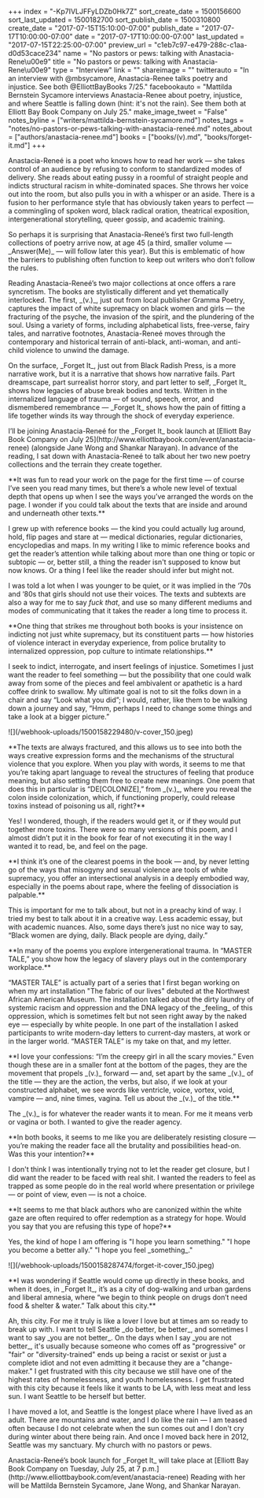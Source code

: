 +++
index = "-Kp7IVLJFFyLDZb0Hk7Z"
sort_create_date = 1500156600
sort_last_updated = 1500182700
sort_publish_date = 1500310800
create_date = "2017-07-15T15:10:00-07:00"
publish_date = "2017-07-17T10:00:00-07:00"
date = "2017-07-17T10:00:00-07:00"
last_updated = "2017-07-15T22:25:00-07:00"
preview_url = "c1eb7c97-e479-288c-c1aa-d0d53cace234"
name = "No pastors or pews: talking with Anastacia-Rene\u00e9"
title = "No pastors or pews: talking with Anastacia-Rene\u00e9"
type = "Interview"
link = ""
shareimage = ""
twitterauto = "In an interview with @mbsycamore, Anastacia-Renee talks poetry and injustice. See both @ElliottBayBooks 7/25."
facebookauto = "Mattilda Bernstein Sycamore interviews Anastacia-Renee about poetry, injustice, and where Seattle is falling down (hint: it's not the rain). See them both at Elliott Bay Book Company on July 25."
make_image_tweet = "False"
notes_byline = ["writers/mattilda-bernstein-sycamore.md"]
notes_tags = "notes/no-pastors-or-pews-talking-with-anastacia-reneé.md"
notes_about = ["authors/anastacia-renee.md"]
books = ["books/(v).md", "books/forget-it.md"]
+++
<div class="intro">
<p>Anastacia-Reneé is a poet who knows how to read her work — she takes control of an audience by refusing to conform to standardized modes of delivery. She reads about eating pussy in a roomful of straight people and indicts structural racism in white-dominated spaces. She throws her voice out into the room, but also pulls you in with a whisper or an aside. There is a fusion to her performance style that has obviously taken years to perfect — a commingling of spoken word, black radical oration, theatrical exposition, intergenerational storytelling, queer gossip, and academic training.</p> 

<p>So perhaps it is surprising that Anastacia-Reneé’s first two full-length collections of poetry arrive now, at age 45 (a third, smaller volume — _Answer(Me)_ — will follow later this year). But this is emblematic of how the barriers to publishing often function to keep out writers who don’t follow the rules.</p>

<p>Reading Anastacia-Reneé’s two major collections at once offers a rare syncretism. The books are stylistically different and yet thematically interlocked. The first, _(v.)_, just out from local publisher Gramma Poetry, captures the impact of white supremacy on black women and girls — the fracturing of the psyche, the invasion of the spirit, and the plundering of the soul. Using a variety of forms, including alphabetical lists, free-verse, fairy tales, and narrative footnotes, Anastacia-Reneé moves through the contemporary and historical terrain of anti-black, anti-woman, and anti-child violence to unwind the damage.</p>

<p>On the surface, _Forget It_, just out from Black Radish Press, is a more narrative work, but it is a narrative that shows how narrative fails. Part dreamscape, part surrealist horror story, and part letter to self, _Forget It_ shows how legacies of abuse break bodies and texts. Written in the internalized language of trauma — of sound, speech, error, and dismembered remembrance — _Forget It_ shows how the pain of fitting a life together winds its way through the shock of everyday experience.</p>

<p>I’ll be joining Anastacia-Reneé for the _Forget It_ book launch at [Elliott Bay Book Company on July 25](http://www.elliottbaybook.com/event/anastacia-renee) (alongside Jane Wong and Shankar Narayan). In advance of the reading, I sat down with Anastacia-Reneé to talk about her two new poetry collections and the terrain they create together.</p>
</div>

<p class="noindent">**It was fun to read your work on the page for the first time — of course I’ve seen you read many times, but there’s a whole new level of textual depth that opens up when I see the ways you’ve arranged the words on the page. I wonder if you could talk about the texts that are inside and around and underneath other texts.**</p>

<p class="noindent">I grew up with reference books — the kind you could actually lug around, hold, flip pages and stare at — medical dictionaries, regular dictionaries, encyclopedias and maps. In my writing I like to mimic reference books and get the reader’s attention while talking about more than one thing or topic or subtopic — or, better still, a thing the reader isn't supposed to know but now knows. Or a thing I feel like the reader should infer but might not. </p>

I was told a lot when I was younger to be quiet, or it was implied in the ‘70s and ‘80s that girls should not use their voices. The texts and subtexts are also a way for me to say _fuck that_, and use so many different mediums and modes of communicating that it takes the reader a long time to process it.

<p class="noindent">**One thing that strikes me throughout both books is your insistence on indicting not just white supremacy, but its constituent parts — how histories of violence interact in everyday experience, from police brutality to internalized oppression, pop culture to intimate relationships.** </p>

<p class="noindent">I seek to indict, interrogate, and insert feelings of injustice. Sometimes I just want the reader to feel something — but the possibility that one could walk away from some of the pieces and feel ambivalent or apathetic is a hard coffee drink to swallow. My ultimate goal is not to sit the folks down in a chair and say “Look what you did”; I would, rather, like them to be walking down a journey and say, “Hmm, perhaps I need to change some things and take a look at a bigger picture.”</p>

<p class="image-left">![](/webhook-uploads/1500158229480/v-cover_150.jpeg)</p>


<p class="noindent">**The texts are always fractured, and this allows us to see into both the ways creative expression forms and the mechanisms of the structural violence that you explore. When you play with words, it seems to me that you’re taking apart language to reveal the structures of feeling that produce meaning, but also setting them free to create new meanings. One poem that does this in particular is “DE[COLONIZE],” from _(v.)_, where you reveal the colon inside colonization, which, if functioning properly, could release toxins instead of poisoning us all, right?** </p>

<p class="noindent">Yes! I wondered, though, if the readers would get it, or if they would put together more toxins. There were so many versions of this poem, and I almost didn’t put it in the book for fear of not executing it in the way I wanted it to read, be, and feel on the page.</p>

<p class="noindent">**I think it’s one of the clearest poems in the book — and, by never letting go of the ways that misogyny and sexual violence are tools of white supremacy, you offer an intersectional analysis in a deeply embodied way, especially in the poems about rape, where the feeling of dissociation is palpable.** </p>

<p class="noindent">This is important for me to talk about, but not in a preachy kind of way. I tried my best to talk about it in a creative way. Less academic essay, but with academic nuances. Also, some days there’s just no nice way to say, “Black women are dying, daily. Black people are dying, daily.” </p> 

<p class="noindent">**In many of the poems you explore intergenerational trauma. In “MASTER TALE,” you show how the legacy of slavery plays out in the contemporary workplace.** </p>

<p class="noindent">“MASTER TALE” is actually part of a series that I first began working on when my art installation "The fabric of our lives" debuted at the Northwest African American Museum. The installation talked about the dirty laundry of systemic racism and oppression and the DNA legacy of the _feeling_ of this oppression, which is sometimes felt but not seen right away by the naked eye — especially by white people. In one part of the installation I asked participants to write modern-day letters to current-day masters, at work or in the larger world. “MASTER TALE” is my take on that, and my letter.</p>

<p class="noindent">**I love your confessions: “I’m the creepy girl in all the scary movies.” Even though these are in a smaller font at the bottom of the pages, they are the movement that propels _(v.)_ forward — and, set apart by the same _(v.)_ of the title — they are the action, the verbs, but also, if we look at your constructed alphabet, we see words like ventricle, voice, vortex, void, vampire — and, nine times, vagina. Tell us about the _(v.)_ of the title.** </p>

<p class="noindent">The _(v.)_ is for whatever the reader wants it to mean. For me it means verb or vagina or both. I wanted to give the reader agency.</p>

<p class="noindent">**In both books, it seems to me like you are deliberately resisting closure — you’re making the reader face all the brutality and possibilities head-on. Was this your intention?** </p>

<p class="noindent">I don't think I was intentionally trying not to let the reader get closure, but I did want the reader to be faced with real shit. I wanted the readers to feel as trapped as some people do in the real world where presentation or privilege — or point of view, even — is not a choice.</p>

<p class="noindent">**It seems to me that black authors who are canonized within the white gaze are often required to offer redemption as a strategy for hope. Would you say that you are refusing this type of hope?** </p>

<p class="noindent">Yes, the kind of hope I am offering is "I hope you learn something." "I hope you become a better ally." "I hope you feel _something_."</p>

<p class="image-left">![](/webhook-uploads/1500158287474/forget-it-cover_150.jpeg)</p>

<p class="noindent">**I was wondering if Seattle would come up directly in these books, and when it does, in _Forget It_, it’s as a city of dog-walking and urban gardens and liberal amnesia, where “we begin to think people on drugs don’t need food & shelter & water.” Talk about this city.** </p>

<p class="noindent">Ah, this city. For me it truly is like a lover I love but at times am so ready to break up with. I want to tell Seattle _do better, be better_, and sometimes I want to say _you are not better_. On the days when I say _you are not better_, it's usually because someone who comes off as "progressive" or "fair" or "diversity-trained" ends up being a racist or sexist or just a complete idiot and not even admitting it because they are a "change-maker." I get frustrated with this city because we still have one of the highest rates of homelessness, and youth homelessness. I get frustrated with this city because it feels like it wants to be LA, with less meat and less sun. I want Seattle to be herself but better.</p>

I have moved a lot, and Seattle is the longest place where I have lived as an adult. There are mountains and water, and I do like the rain — I am teased often because I do not celebrate when the sun comes out and I don't cry during winter about there being rain. And once I moved back here in 2012, Seattle was my sanctuary. My church with no pastors or pews.

<p class="footer">Anastacia-Reneé’s book launch for _Forget It_ will take place at [Elliott Bay Book Company on Tuesday, July 25, at 7 p.m.](http://www.elliottbaybook.com/event/anastacia-renee) Reading with her will be Mattilda Bernstein Sycamore, Jane Wong, and Shankar Narayan.</p>

